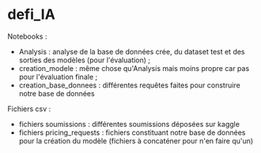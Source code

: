 # defi_IA

Notebooks :
- Analysis : analyse de la base de données crée, du dataset test et des sorties des modèles (pour l'évaluation) ;
- creation_modele : même chose qu'Analysis mais moins propre car pas pour l'évaluation finale ;
- creation_base_donnees : différentes requêtes faites pour construire notre base de données

Fichiers csv :
- fichiers soumissions : différentes soumissions déposées sur kaggle
- fichiers pricing_requests : fichiers constituant notre base de données pour la création du modèle (fichiers à concaténer pour n'en faire qu'un)
